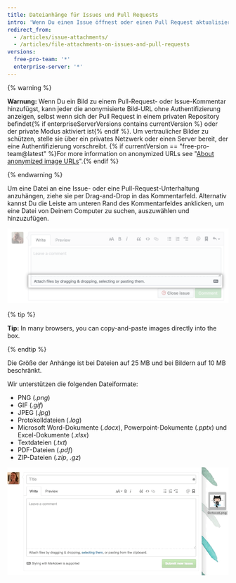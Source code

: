 ```yaml
---
title: Dateianhänge für Issues und Pull Requests
intro: 'Wenn Du einen Issue öffnest oder einen Pull Request aktualisierst, kannst Du mithilfe von Issue-Anhängen Bilder von vorgeschlagenen Funktionen oder Screenshots von Fehlern hochladen.'
redirect_from:
  - /articles/issue-attachments/
  - /articles/file-attachments-on-issues-and-pull-requests
versions:
  free-pro-team: '*'
  enterprise-server: '*'
---
```


{% warning %}

**Warnung:** Wenn Du ein Bild zu einem Pull-Request- oder Issue-Kommentar hinzufügst, kann jeder die anonymisierte Bild-URL ohne Authentifizierung anzeigen, selbst wenn sich der Pull Request in einem privaten Repository befindet{% if enterpriseServerVersions contains currentVersion %} oder der private Modus aktiviert ist{% endif %}. Um vertraulicher Bilder zu schützen, stelle sie über ein privates Netzwerk oder einen Server bereit, der eine Authentifizierung vorschreibt. {% if currentVersion == "free-pro-team@latest" %}For more information on anonymized URLs see "[About anonymized image URLs](/articles/about-anonymized-image-urls)".{% endif %}

{% endwarning %}

Um eine Datei an eine Issue- oder eine Pull-Request-Unterhaltung anzuhängen, ziehe sie per Drag-and-Drop in das Kommentarfeld. Alternativ kannst Du die Leiste am unteren Rand des Kommentarfeldes anklicken, um eine Datei von Deinem Computer zu suchen, auszuwählen und hinzuzufügen.

![Anhänge vom Computer auswählen](/assets/images/help/pull_requests/select-bar.png)

{% tip %}

**Tip:** In many browsers, you can copy-and-paste images directly into the box.

{% endtip %}

Die Größe der Anhänge ist bei Dateien auf 25 MB und bei Bildern auf 10 MB beschränkt.

Wir unterstützen die folgenden Dateiformate:

* PNG (*.png*)
* GIF (*.gif*)
* JPEG (*.jpg*)
* Protokolldateien (*.log*)
* Microsoft Word-Dokumente (*.docx*), Powerpoint-Dokumente (*.pptx*) und Excel-Dokumente (*.xlsx*)
* Textdateien (*.txt*)
* PDF-Dateien (*.pdf*)
* ZIP-Dateien (*.zip*, *.gz*)

![Animiertes GIF zu Anhängen](/assets/images/help/pull_requests/dragging_images.gif)
